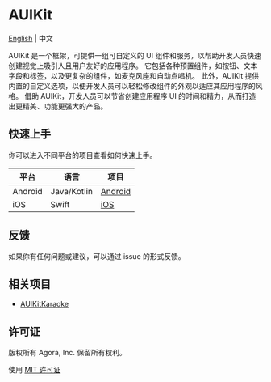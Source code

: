 # AUIKit

[English](README.md) | 中文

AUIKit 是一个框架，可提供一组可自定义的 UI 组件和服务，以帮助开发人员快速创建视觉上吸引人且用户友好的应用程序。 它包括各种预置组件，如按钮、文本字段和标签，以及更复杂的组件，如麦克风座和自动点唱机。 此外，AUIKit 提供内置的自定义选项，以便开发人员可以轻松修改组件的外观以适应其应用程序的风格。 借助 AUIKit，开发人员可以节省创建应用程序 UI 的时间和精力，从而打造出更精美、功能更强大的产品。

## 快速上手
你可以进入不同平台的项目查看如何快速上手。

| 平台    | 语言        | 项目               |
| ------- | ----------- | ------------------ |
| Android | Java/Kotlin | [Android](Android) |
| iOS     | Swift       | [iOS](iOS)         |

## 反馈

如果你有任何问题或建议，可以通过 issue 的形式反馈。

## 相关项目

- [AUIKitKaraoke](https://github.com/AgoraIO-Community/AUIKitKaraoke)


## 许可证

版权所有 Agora, Inc. 保留所有权利。

使用 [MIT 许可证](/LICENSE)





